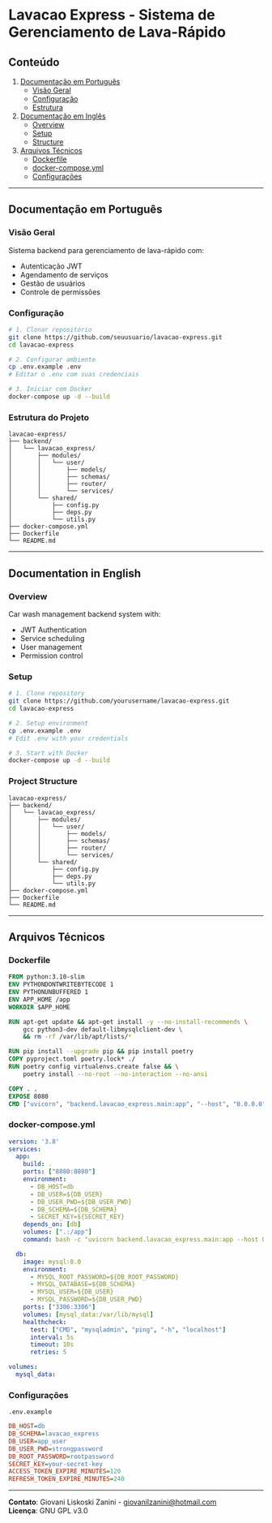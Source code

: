 
# Lavacao Express - Sistema de Gerenciamento de Lava-Rápido

## Conteúdo
1. [Documentação em Português](#documentação-em-português)
   - [Visão Geral](#visão-geral)
   - [Configuração](#configuração)
   - [Estrutura](#estrutura)
2. [Documentação em Inglês](#documentation-in-english)
   - [Overview](#overview)
   - [Setup](#setup)
   - [Structure](#structure)
3. [Arquivos Técnicos](#arquivos-técnicos)
   - [Dockerfile](#dockerfile)
   - [docker-compose.yml](#docker-composeyml)
   - [Configurações](#configurações)

---

## Documentação em Português

### Visão Geral
Sistema backend para gerenciamento de lava-rápido com:
- Autenticação JWT
- Agendamento de serviços
- Gestão de usuários
- Controle de permissões

### Configuração
```bash
# 1. Clonar repositório
git clone https://github.com/seuusuario/lavacao-express.git
cd lavacao-express

# 2. Configurar ambiente
cp .env.example .env
# Editar o .env com suas credenciais

# 3. Iniciar com Docker
docker-compose up -d --build
```

### Estrutura do Projeto
```
lavacao-express/
├── backend/
│   └── lavacao_express/
│       ├── modules/
│       │   └── user/
│       │       ├── models/
│       │       ├── schemas/
│       │       ├── router/
│       │       └── services/
│       └── shared/
│           ├── config.py
│           ├── deps.py
│           └── utils.py
├── docker-compose.yml
├── Dockerfile
└── README.md
```

---

## Documentation in English

### Overview
Car wash management backend system with:
- JWT Authentication
- Service scheduling
- User management
- Permission control

### Setup
```bash
# 1. Clone repository
git clone https://github.com/yourusername/lavacao-express.git
cd lavacao-express

# 2. Setup environment
cp .env.example .env
# Edit .env with your credentials

# 3. Start with Docker
docker-compose up -d --build
```

### Project Structure
```
lavacao-express/
├── backend/
│   └── lavacao_express/
│       ├── modules/
│       │   └── user/
│       │       ├── models/
│       │       ├── schemas/
│       │       ├── router/
│       │       └── services/
│       └── shared/
│           ├── config.py
│           ├── deps.py
│           └── utils.py
├── docker-compose.yml
├── Dockerfile
└── README.md
```

---

## Arquivos Técnicos

### Dockerfile
```dockerfile
FROM python:3.10-slim
ENV PYTHONDONTWRITEBYTECODE 1
ENV PYTHONUNBUFFERED 1
ENV APP_HOME /app
WORKDIR $APP_HOME

RUN apt-get update && apt-get install -y --no-install-recommends \
    gcc python3-dev default-libmysqlclient-dev \
    && rm -rf /var/lib/apt/lists/*

RUN pip install --upgrade pip && pip install poetry
COPY pyproject.toml poetry.lock* ./
RUN poetry config virtualenvs.create false && \
    poetry install --no-root --no-interaction --no-ansi

COPY . .
EXPOSE 8080
CMD ["uvicorn", "backend.lavacao_express.main:app", "--host", "0.0.0.0", "--port", "8080"]
```

### docker-compose.yml
```yaml
version: '3.8'
services:
  app:
    build: .
    ports: ["8080:8080"]
    environment:
      - DB_HOST=db
      - DB_USER=${DB_USER}
      - DB_USER_PWD=${DB_USER_PWD}
      - DB_SCHEMA=${DB_SCHEMA}
      - SECRET_KEY=${SECRET_KEY}
    depends_on: [db]
    volumes: [".:/app"]
    command: bash -c "uvicorn backend.lavacao_express.main:app --host 0.0.0.0 --port 8080 --reload"

  db:
    image: mysql:8.0
    environment:
      - MYSQL_ROOT_PASSWORD=${DB_ROOT_PASSWORD}
      - MYSQL_DATABASE=${DB_SCHEMA}
      - MYSQL_USER=${DB_USER}
      - MYSQL_PASSWORD=${DB_USER_PWD}
    ports: ["3306:3306"]
    volumes: [mysql_data:/var/lib/mysql]
    healthcheck:
      test: ["CMD", "mysqladmin", "ping", "-h", "localhost"]
      interval: 5s
      timeout: 10s
      retries: 5

volumes:
  mysql_data:
```

### Configurações
`.env.example`
```ini
DB_HOST=db
DB_SCHEMA=lavacao_express
DB_USER=app_user
DB_USER_PWD=strongpassword
DB_ROOT_PASSWORD=rootpassword
SECRET_KEY=your-secret-key
ACCESS_TOKEN_EXPIRE_MINUTES=120
REFRESH_TOKEN_EXPIRE_MINUTES=240
```

---

**Contato**: Giovani Liskoski Zanini - [giovanilzanini@hotmail.com](mailto:giovanilzanini@hotmail.com)  
**Licença**: GNU GPL v3.0
